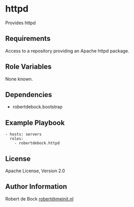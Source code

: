httpd
=========

Provides httpd

Requirements
------------

Access to a repository providing an Apache httpd package.

Role Variables
--------------

None known.

Dependencies
------------

- robertdebock.bootstrap

Example Playbook
----------------

```
- hosts: servers
  roles:
    - robertdebock.httpd
```

License
-------

Apache License, Version 2.0

Author Information
------------------

Robert de Bock <robert@meinit.nl>
